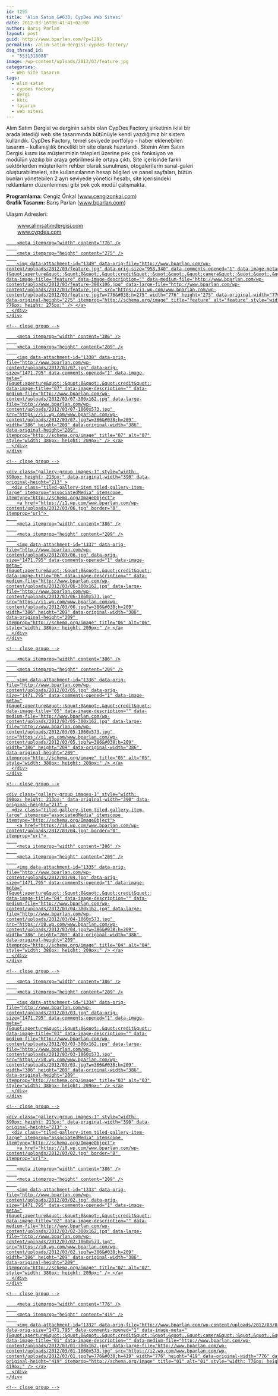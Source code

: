```yaml
---
id: 1295
title: 'Alım Satım &#038; CypDes Web Sitesi'
date: 2012-03-16T00:41:41+02:00
author: Barış Parlan
layout: post
guid: http://www.bparlan.com/?p=1295
permalink: /alim-satim-dergisi-cypdes-factory/
dsq_thread_id:
  - "5531318088"
image: /wp-content/uploads/2012/03/feature.jpg
categories:
  - Web Site Tasarım
tags:
  - alım satım
  - cypdes factory
  - dergi
  - kktc
  - tasarım
  - web sitesi
---
```

<div class="ttr_start">
</div>

Alım Satım Dergisi ve derginin sahibi olan CypDes Factory şirketinin ikisi bir arada istediği web site tasarımında bütünüyle kendi yazdığımız bir sistem kullandık. CypDes Factory, temel seviyede portfolyo &#8211; haber eklenebilen tasarım &#8211; kullanışlılık öncelikli bir site olarak hazırlandı. Sitenin Alım Satım Dergisi kısmı ise müşterimizin talepleri üzerine pek çok fonksiyon ve modülün yazılıp bir araya getirilmesi ile ortaya çıktı. Site içerisinde farklı sektörlerden müşterilerin rehber olarak sunulması, otogalerilerin sanal-galeri oluşturabilmeleri, site kullanıcılarının hesap bilgileri ve panel sayfaları, bütün bunları yönetebilen 2 ayrı seviyede yönetici hesabı, site içerisindeki reklamların düzenlenmesi gibi pek çok modül çalışmakta.

**Programlama:** Cengiz Önkal (<a title="Cengiz Önkal Web Site" href="http://www.cengizonkal.com" target="_blank">www.cengizonkal.com</a>)  
**Grafik Tasarım:** Barış Parlan (<a title="Barış Parlan Web Site" href="http://www.bparlan.com" target="_blank">www.bparlan.com</a>)

Ulaşım Adresleri:

<p style="padding-left: 30px;">
  <a title="CypDes Factory Web Sitesi" href="http://www.cypdes.com" target="_blank"> www.alimsatimdergisi.com<br /> www.cypdes.com</a>
</p>

<div class="tiled-gallery type-rectangular tiled-gallery-unresized" data-original-width="780" data-carousel-extra='null' itemscope itemtype="http://schema.org/ImageGallery" >
  <div class="gallery-row" style="width: 780px; height: 279px;" data-original-width="780" data-original-height="279" >
    <div class="gallery-group images-1" style="width: 780px; height: 279px;" data-original-width="780" data-original-height="279" >
      <div class="tiled-gallery-item tiled-gallery-item-large" itemprop="associatedMedia" itemscope itemtype="http://schema.org/ImageObject">
        <a href="https://i1.wp.com/www.bparlan.com/wp-content/uploads/2012/03/feature.jpg" border="0" itemprop="url"> 
        
        <meta itemprop="width" content="776" />
        
        <meta itemprop="height" content="275" />
        
        <img data-attachment-id="1349" data-orig-file="http://www.bparlan.com/wp-content/uploads/2012/03/feature.jpg" data-orig-size="958,340" data-comments-opened="1" data-image-meta="{&quot;aperture&quot;:&quot;0&quot;,&quot;credit&quot;:&quot;&quot;,&quot;camera&quot;:&quot;&quot;,&quot;caption&quot;:&quot;&quot;,&quot;created_timestamp&quot;:&quot;0&quot;,&quot;copyright&quot;:&quot;&quot;,&quot;focal_length&quot;:&quot;0&quot;,&quot;iso&quot;:&quot;0&quot;,&quot;shutter_speed&quot;:&quot;0&quot;,&quot;title&quot;:&quot;&quot;,&quot;orientation&quot;:&quot;0&quot;}" data-image-title="feature" data-image-description="" data-medium-file="http://www.bparlan.com/wp-content/uploads/2012/03/feature-300x106.jpg" data-large-file="http://www.bparlan.com/wp-content/uploads/2012/03/feature.jpg" src="https://i1.wp.com/www.bparlan.com/wp-content/uploads/2012/03/feature.jpg?w=776&#038;h=275" width="776" height="275" data-original-width="776" data-original-height="275" itemprop="http://schema.org/image" title="feature" alt="feature" style="width: 776px; height: 275px;" /> </a>
      </div>
    </div>
    
    <!-- close group -->
  </div>
  
  <!-- close row -->
  
  <div class="gallery-row" style="width: 780px; height: 213px;" data-original-width="780" data-original-height="213" >
    <div class="gallery-group images-1" style="width: 390px; height: 213px;" data-original-width="390" data-original-height="213" >
      <div class="tiled-gallery-item tiled-gallery-item-large" itemprop="associatedMedia" itemscope itemtype="http://schema.org/ImageObject">
        <a href="https://i1.wp.com/www.bparlan.com/wp-content/uploads/2012/03/07.jpg" border="0" itemprop="url"> 
        
        <meta itemprop="width" content="386" />
        
        <meta itemprop="height" content="209" />
        
        <img data-attachment-id="1338" data-orig-file="http://www.bparlan.com/wp-content/uploads/2012/03/07.jpg" data-orig-size="1471,795" data-comments-opened="1" data-image-meta="{&quot;aperture&quot;:&quot;0&quot;,&quot;credit&quot;:&quot;&quot;,&quot;camera&quot;:&quot;&quot;,&quot;caption&quot;:&quot;&quot;,&quot;created_timestamp&quot;:&quot;0&quot;,&quot;copyright&quot;:&quot;&quot;,&quot;focal_length&quot;:&quot;0&quot;,&quot;iso&quot;:&quot;0&quot;,&quot;shutter_speed&quot;:&quot;0&quot;,&quot;title&quot;:&quot;&quot;,&quot;orientation&quot;:&quot;0&quot;}" data-image-title="07" data-image-description="" data-medium-file="http://www.bparlan.com/wp-content/uploads/2012/03/07-300x162.jpg" data-large-file="http://www.bparlan.com/wp-content/uploads/2012/03/07-1060x573.jpg" src="https://i1.wp.com/www.bparlan.com/wp-content/uploads/2012/03/07.jpg?w=386&#038;h=209" width="386" height="209" data-original-width="386" data-original-height="209" itemprop="http://schema.org/image" title="07" alt="07" style="width: 386px; height: 209px;" /> </a>
      </div>
    </div>
    
    <!-- close group -->
    
    <div class="gallery-group images-1" style="width: 390px; height: 213px;" data-original-width="390" data-original-height="213" >
      <div class="tiled-gallery-item tiled-gallery-item-large" itemprop="associatedMedia" itemscope itemtype="http://schema.org/ImageObject">
        <a href="https://i1.wp.com/www.bparlan.com/wp-content/uploads/2012/03/06.jpg" border="0" itemprop="url"> 
        
        <meta itemprop="width" content="386" />
        
        <meta itemprop="height" content="209" />
        
        <img data-attachment-id="1337" data-orig-file="http://www.bparlan.com/wp-content/uploads/2012/03/06.jpg" data-orig-size="1471,795" data-comments-opened="1" data-image-meta="{&quot;aperture&quot;:&quot;0&quot;,&quot;credit&quot;:&quot;&quot;,&quot;camera&quot;:&quot;&quot;,&quot;caption&quot;:&quot;&quot;,&quot;created_timestamp&quot;:&quot;0&quot;,&quot;copyright&quot;:&quot;&quot;,&quot;focal_length&quot;:&quot;0&quot;,&quot;iso&quot;:&quot;0&quot;,&quot;shutter_speed&quot;:&quot;0&quot;,&quot;title&quot;:&quot;&quot;,&quot;orientation&quot;:&quot;0&quot;}" data-image-title="06" data-image-description="" data-medium-file="http://www.bparlan.com/wp-content/uploads/2012/03/06-300x162.jpg" data-large-file="http://www.bparlan.com/wp-content/uploads/2012/03/06-1060x573.jpg" src="https://i1.wp.com/www.bparlan.com/wp-content/uploads/2012/03/06.jpg?w=386&#038;h=209" width="386" height="209" data-original-width="386" data-original-height="209" itemprop="http://schema.org/image" title="06" alt="06" style="width: 386px; height: 209px;" /> </a>
      </div>
    </div>
    
    <!-- close group -->
  </div>
  
  <!-- close row -->
  
  <div class="gallery-row" style="width: 780px; height: 213px;" data-original-width="780" data-original-height="213" >
    <div class="gallery-group images-1" style="width: 390px; height: 213px;" data-original-width="390" data-original-height="213" >
      <div class="tiled-gallery-item tiled-gallery-item-large" itemprop="associatedMedia" itemscope itemtype="http://schema.org/ImageObject">
        <a href="https://i1.wp.com/www.bparlan.com/wp-content/uploads/2012/03/05.jpg" border="0" itemprop="url"> 
        
        <meta itemprop="width" content="386" />
        
        <meta itemprop="height" content="209" />
        
        <img data-attachment-id="1336" data-orig-file="http://www.bparlan.com/wp-content/uploads/2012/03/05.jpg" data-orig-size="1471,795" data-comments-opened="1" data-image-meta="{&quot;aperture&quot;:&quot;0&quot;,&quot;credit&quot;:&quot;&quot;,&quot;camera&quot;:&quot;&quot;,&quot;caption&quot;:&quot;&quot;,&quot;created_timestamp&quot;:&quot;0&quot;,&quot;copyright&quot;:&quot;&quot;,&quot;focal_length&quot;:&quot;0&quot;,&quot;iso&quot;:&quot;0&quot;,&quot;shutter_speed&quot;:&quot;0&quot;,&quot;title&quot;:&quot;&quot;,&quot;orientation&quot;:&quot;0&quot;}" data-image-title="05" data-image-description="" data-medium-file="http://www.bparlan.com/wp-content/uploads/2012/03/05-300x162.jpg" data-large-file="http://www.bparlan.com/wp-content/uploads/2012/03/05-1060x573.jpg" src="https://i1.wp.com/www.bparlan.com/wp-content/uploads/2012/03/05.jpg?w=386&#038;h=209" width="386" height="209" data-original-width="386" data-original-height="209" itemprop="http://schema.org/image" title="05" alt="05" style="width: 386px; height: 209px;" /> </a>
      </div>
    </div>
    
    <!-- close group -->
    
    <div class="gallery-group images-1" style="width: 390px; height: 213px;" data-original-width="390" data-original-height="213" >
      <div class="tiled-gallery-item tiled-gallery-item-large" itemprop="associatedMedia" itemscope itemtype="http://schema.org/ImageObject">
        <a href="https://i0.wp.com/www.bparlan.com/wp-content/uploads/2012/03/04.jpg" border="0" itemprop="url"> 
        
        <meta itemprop="width" content="386" />
        
        <meta itemprop="height" content="209" />
        
        <img data-attachment-id="1335" data-orig-file="http://www.bparlan.com/wp-content/uploads/2012/03/04.jpg" data-orig-size="1471,795" data-comments-opened="1" data-image-meta="{&quot;aperture&quot;:&quot;0&quot;,&quot;credit&quot;:&quot;&quot;,&quot;camera&quot;:&quot;&quot;,&quot;caption&quot;:&quot;&quot;,&quot;created_timestamp&quot;:&quot;0&quot;,&quot;copyright&quot;:&quot;&quot;,&quot;focal_length&quot;:&quot;0&quot;,&quot;iso&quot;:&quot;0&quot;,&quot;shutter_speed&quot;:&quot;0&quot;,&quot;title&quot;:&quot;&quot;,&quot;orientation&quot;:&quot;0&quot;}" data-image-title="04" data-image-description="" data-medium-file="http://www.bparlan.com/wp-content/uploads/2012/03/04-300x162.jpg" data-large-file="http://www.bparlan.com/wp-content/uploads/2012/03/04-1060x573.jpg" src="https://i0.wp.com/www.bparlan.com/wp-content/uploads/2012/03/04.jpg?w=386&#038;h=209" width="386" height="209" data-original-width="386" data-original-height="209" itemprop="http://schema.org/image" title="04" alt="04" style="width: 386px; height: 209px;" /> </a>
      </div>
    </div>
    
    <!-- close group -->
  </div>
  
  <!-- close row -->
  
  <div class="gallery-row" style="width: 780px; height: 213px;" data-original-width="780" data-original-height="213" >
    <div class="gallery-group images-1" style="width: 390px; height: 213px;" data-original-width="390" data-original-height="213" >
      <div class="tiled-gallery-item tiled-gallery-item-large" itemprop="associatedMedia" itemscope itemtype="http://schema.org/ImageObject">
        <a href="https://i0.wp.com/www.bparlan.com/wp-content/uploads/2012/03/03.jpg" border="0" itemprop="url"> 
        
        <meta itemprop="width" content="386" />
        
        <meta itemprop="height" content="209" />
        
        <img data-attachment-id="1334" data-orig-file="http://www.bparlan.com/wp-content/uploads/2012/03/03.jpg" data-orig-size="1471,795" data-comments-opened="1" data-image-meta="{&quot;aperture&quot;:&quot;0&quot;,&quot;credit&quot;:&quot;&quot;,&quot;camera&quot;:&quot;&quot;,&quot;caption&quot;:&quot;&quot;,&quot;created_timestamp&quot;:&quot;0&quot;,&quot;copyright&quot;:&quot;&quot;,&quot;focal_length&quot;:&quot;0&quot;,&quot;iso&quot;:&quot;0&quot;,&quot;shutter_speed&quot;:&quot;0&quot;,&quot;title&quot;:&quot;&quot;,&quot;orientation&quot;:&quot;0&quot;}" data-image-title="03" data-image-description="" data-medium-file="http://www.bparlan.com/wp-content/uploads/2012/03/03-300x162.jpg" data-large-file="http://www.bparlan.com/wp-content/uploads/2012/03/03-1060x573.jpg" src="https://i0.wp.com/www.bparlan.com/wp-content/uploads/2012/03/03.jpg?w=386&#038;h=209" width="386" height="209" data-original-width="386" data-original-height="209" itemprop="http://schema.org/image" title="03" alt="03" style="width: 386px; height: 209px;" /> </a>
      </div>
    </div>
    
    <!-- close group -->
    
    <div class="gallery-group images-1" style="width: 390px; height: 213px;" data-original-width="390" data-original-height="213" >
      <div class="tiled-gallery-item tiled-gallery-item-large" itemprop="associatedMedia" itemscope itemtype="http://schema.org/ImageObject">
        <a href="https://i0.wp.com/www.bparlan.com/wp-content/uploads/2012/03/02.jpg" border="0" itemprop="url"> 
        
        <meta itemprop="width" content="386" />
        
        <meta itemprop="height" content="209" />
        
        <img data-attachment-id="1333" data-orig-file="http://www.bparlan.com/wp-content/uploads/2012/03/02.jpg" data-orig-size="1471,795" data-comments-opened="1" data-image-meta="{&quot;aperture&quot;:&quot;0&quot;,&quot;credit&quot;:&quot;&quot;,&quot;camera&quot;:&quot;&quot;,&quot;caption&quot;:&quot;&quot;,&quot;created_timestamp&quot;:&quot;0&quot;,&quot;copyright&quot;:&quot;&quot;,&quot;focal_length&quot;:&quot;0&quot;,&quot;iso&quot;:&quot;0&quot;,&quot;shutter_speed&quot;:&quot;0&quot;,&quot;title&quot;:&quot;&quot;,&quot;orientation&quot;:&quot;0&quot;}" data-image-title="02" data-image-description="" data-medium-file="http://www.bparlan.com/wp-content/uploads/2012/03/02-300x162.jpg" data-large-file="http://www.bparlan.com/wp-content/uploads/2012/03/02-1060x573.jpg" src="https://i0.wp.com/www.bparlan.com/wp-content/uploads/2012/03/02.jpg?w=386&#038;h=209" width="386" height="209" data-original-width="386" data-original-height="209" itemprop="http://schema.org/image" title="02" alt="02" style="width: 386px; height: 209px;" /> </a>
      </div>
    </div>
    
    <!-- close group -->
  </div>
  
  <!-- close row -->
  
  <div class="gallery-row" style="width: 780px; height: 423px;" data-original-width="780" data-original-height="423" >
    <div class="gallery-group images-1" style="width: 780px; height: 423px;" data-original-width="780" data-original-height="423" >
      <div class="tiled-gallery-item tiled-gallery-item-large" itemprop="associatedMedia" itemscope itemtype="http://schema.org/ImageObject">
        <a href="https://i2.wp.com/www.bparlan.com/wp-content/uploads/2012/03/01.jpg" border="0" itemprop="url"> 
        
        <meta itemprop="width" content="776" />
        
        <meta itemprop="height" content="419" />
        
        <img data-attachment-id="1332" data-orig-file="http://www.bparlan.com/wp-content/uploads/2012/03/01.jpg" data-orig-size="1471,795" data-comments-opened="1" data-image-meta="{&quot;aperture&quot;:&quot;0&quot;,&quot;credit&quot;:&quot;&quot;,&quot;camera&quot;:&quot;&quot;,&quot;caption&quot;:&quot;&quot;,&quot;created_timestamp&quot;:&quot;0&quot;,&quot;copyright&quot;:&quot;&quot;,&quot;focal_length&quot;:&quot;0&quot;,&quot;iso&quot;:&quot;0&quot;,&quot;shutter_speed&quot;:&quot;0&quot;,&quot;title&quot;:&quot;&quot;,&quot;orientation&quot;:&quot;0&quot;}" data-image-title="01" data-image-description="" data-medium-file="http://www.bparlan.com/wp-content/uploads/2012/03/01-300x162.jpg" data-large-file="http://www.bparlan.com/wp-content/uploads/2012/03/01-1060x573.jpg" src="https://i2.wp.com/www.bparlan.com/wp-content/uploads/2012/03/01.jpg?w=776&#038;h=419" width="776" height="419" data-original-width="776" data-original-height="419" itemprop="http://schema.org/image" title="01" alt="01" style="width: 776px; height: 419px;" /> </a>
      </div>
    </div>
    
    <!-- close group -->
  </div>
  
  <!-- close row -->
</div>

<div class="ttr_end">
</div>